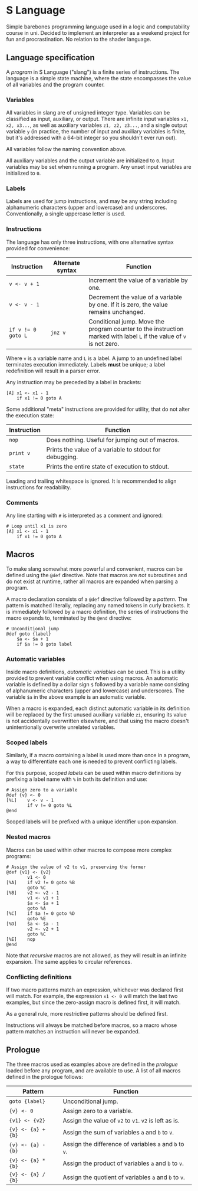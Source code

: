 # S Language

Simple barebones programming language used in a logic and computability course
in uni. Decided to implement an interpreter as a weekend project for fun and
procrastination. No relation to the shader language.

## Language specification

A _program_ in S Language ("slang") is a finite series of instructions. The
language is a simple state machine, where the state encompasses the value of all
variables and the program counter.

### Variables

All variables in slang are of unsigned integer type. Variables can be classified
as input, auxiliary, or output. There are infinite input variables
`x1, x2, x3...`, as well as auxiliary variables `z1, z2, z3...`, and a single
output variable `y` (in practice, the number of input and auxiliary variables is
finite, but it's addressed with a 64-bit integer so you shouldn't ever run out).

All variables follow the naming convention above.

All auxiliary variables and the output variable are initialized to `0`. Input
variables may be set when running a program. Any unset input variables are
initialized to `0`.

### Labels

Labels are used for jump instructions, and may be any string including
alphanumeric characters (upper and lowercase) and underscores. Conventionally, a
single uppercase letter is used.

### Instructions

The language has only three instructions, with one alternative syntax provided
for convenience:

| Instruction        | Alternate syntax | Function                                                                                                             |
|--------------------|------------------|----------------------------------------------------------------------------------------------------------------------|
| `v <- v + 1`       |                  | Increment the value of a variable by one.                                                                            |
| `v <- v - 1`       |                  | Decrement the value of a variable by one. If it is zero, the value remains unchanged.                                |
| `if v != 0 goto L` | `jnz v`          | Conditional jump. Move the program counter to the instruction marked with label `L` if the value of `v` is not zero. |

Where `v` is a variable name and `L` is a label. A jump to an undefined label
terminates execution immediately. Labels **must** be unique; a label
redefinition will result in a parser error.

Any instruction may be preceded by a label in brackets:

```
[A] x1 <- x1 - 1
    if x1 != 0 goto A
```

Some additional "meta" instructions are provided for utility, that do not alter
the execution state:

| Instruction | Function                                                |
|-------------|---------------------------------------------------------|
| `nop`       | Does nothing. Useful for jumping out of macros.         |
| `print v`   | Prints the value of a variable to stdout for debugging. |
| `state`     | Prints the entire state of execution to stdout.         |

Leading and trailing whitespace is ignored. It is recommended to align
instructions for readability.

### Comments

Any line starting with `#` is interpreted as a comment and ignored:

```
# Loop until x1 is zero
[A] x1 <- x1 - 1
    if x1 != 0 goto A
```

## Macros

To make slang somewhat more powerful and convenient, macros can be defined using
the `@def` directive. Note that macros are _not_ subroutines and do not exist at
runtime, rather all macros are expanded when parsing a program.

A macro declaration consists of a `@def` directive followed by a _pattern_. The
pattern is matched literally, replacing any named tokens in curly brackets. It
is immediately followed by a macro definition, the series of instructions the
macro expands to, terminated by the `@end` directive:

```
# Unconditional jump
@def goto {label}
    $a <- $a + 1
    if $a != 0 goto label
```

### Automatic variables

Inside macro definitions, _automatic variables_ can be used. This is a utility
provided to prevent variable conflict when using macros. An automatic variable
is defined by a dollar sign `$` followed by a variable name consisting of
alphanumeric characters (upper and lowercase) and underscores. The variable `$a`
in the above example is an automatic variable.

When a macro is expanded, each distinct automatic variable in its definition
will be replaced by the first unused auxiliary variable `zi`, ensuring its value
is not accidentally overwritten elsewhere, and that using the macro doesn't
unintentionally overwrite unrelated variables.

### Scoped labels

Similarly, if a macro containing a label is used more than once in a program, a
way to differentiate each one is needed to prevent conflicting labels.

For this purpose, _scoped labels_ can be used within macro definitions by
prefixing a label name with `%` in both its definition and use:

```
# Assign zero to a variable
@def {v} <- 0
[%L]    v <- v - 1
        if v != 0 goto %L
@end
```

Scoped labels will be prefixed with a unique identifier upon expansion.

### Nested macros

Macros can be used within other macros to compose more complex programs:

```
# Assign the value of v2 to v1, preserving the former
@def {v1} <- {v2}
        v1 <- 0
[%A]    if v2 != 0 goto %B
        goto %C
[%B]    v2 <- v2 - 1
        v1 <- v1 + 1
        $a <- $a + 1
        goto %A
[%C]    if $a != 0 goto %D
        goto %E
[%D]    $a <- $a - 1
        v2 <- v2 + 1
        goto %C
[%E]    nop
@end
```

Note that _recursive_ macros are not allowed, as they will result in an infinite
expansion. The same applies to circular references.

### Conflicting definitions

If two macro patterns match an expression, whichever was declared first will
match. For example, the expression `x1 <- 0` will match the last two examples,
but since the zero-assign macro is defined first, it will match.

As a general rule, more restrictive patterns should be defined first.

Instructions will always be matched before macros, so a macro whose pattern
matches an instruction will never be expanded.

## Prologue

The three macros used as examples above are defined in the _prologue_ loaded
before any program, and are available to use. A list of all macros defined in
the prologue follows:

| Pattern            | Function                                               |
|--------------------|--------------------------------------------------------|
| `goto {label}`     | Unconditional jump.                                    |
| `{v} <- 0`         | Assign zero to a variable.                             |
| `{v1} <- {v2}`     | Assign the value of `v2` to `v1`. `v2` is left as is.  |
| `{v} <- {a} + {b}` | Assign the sum of variables `a` and `b` to `v`.        |
| `{v} <- {a} - {b}` | Assign the difference of variables `a` and `b` to `v`. |
| `{v} <- {a} * {b}` | Assign the product of variables `a` and `b` to `v`.    |
| `{v} <- {a} / {b}` | Assign the quotient of variables `a` and `b` to `v`.   |